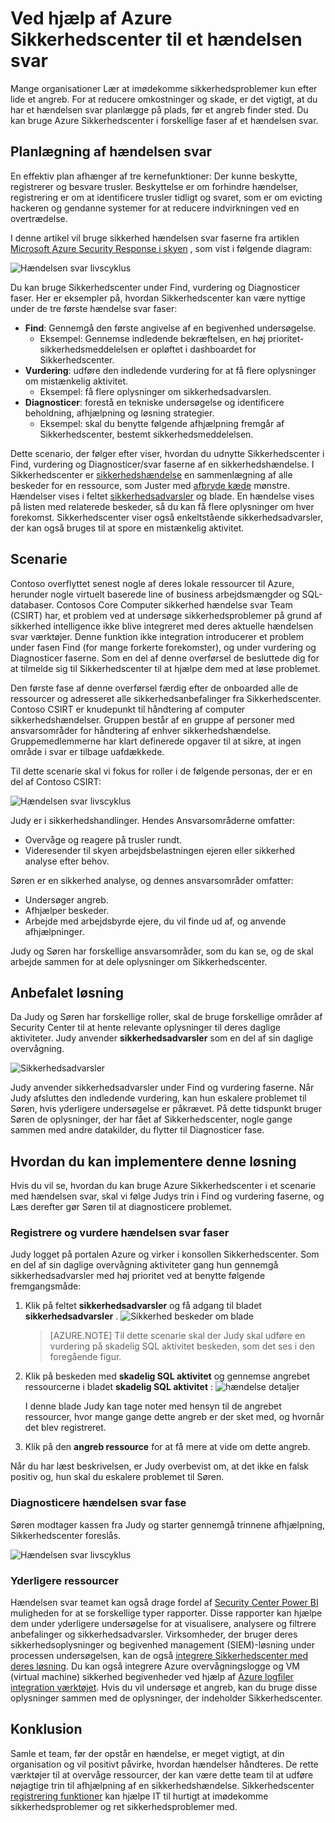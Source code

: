 <properties
   pageTitle="Ved hjælp af Azure Sikkerhedscenter til et hændelsen svar | Microsoft Azure"
   description="Dette dokument forklares det, hvordan du bruger Azure Sikkerhedscenter for en hændelsen svar scenarie."
   services="security-center"
   documentationCenter="na"
   authors="YuriDio"
   manager="swadhwa"
   editor=""/>

<tags
   ms.service="security-center"
   ms.topic="hero-article"
   ms.devlang="na"
   ms.tgt_pltfrm="na"
   ms.workload="na"
   ms.date="09/20/2016"
   ms.author="yurid"/>

# <a name="using-azure-security-center-for-an-incident-response"></a>Ved hjælp af Azure Sikkerhedscenter til et hændelsen svar
Mange organisationer Lær at imødekomme sikkerhedsproblemer kun efter lide et angreb. For at reducere omkostninger og skade, er det vigtigt, at du har et hændelsen svar planlægge på plads, før et angreb finder sted. Du kan bruge Azure Sikkerhedscenter i forskellige faser af et hændelsen svar.

## <a name="incident-response-planning"></a>Planlægning af hændelsen svar

En effektiv plan afhænger af tre kernefunktioner: Der kunne beskytte, registrerer og besvare trusler. Beskyttelse er om forhindre hændelser, registrering er om at identificere trusler tidligt og svaret, som er om evicting hackeren og gendanne systemer for at reducere indvirkningen ved en overtrædelse.

I denne artikel vil bruge sikkerhed hændelsen svar faserne fra artiklen [Microsoft Azure Security Response i skyen](https://gallery.technet.microsoft.com/Azure-Security-Response-in-dd18c678) , som vist i følgende diagram:

![Hændelsen svar livscyklus](./media/security-center-incident-response/security-center-incident-response-fig1.png)

Du kan bruge Sikkerhedscenter under Find, vurdering og Diagnosticer faser. Her er eksempler på, hvordan Sikkerhedscenter kan være nyttige under de tre første hændelse svar faser:

- **Find**: Gennemgå den første angivelse af en begivenhed undersøgelse.
    - Eksempel: Gennemse indledende bekræftelsen, en høj prioritet-sikkerhedsmeddelelsen er opløftet i dashboardet for Sikkerhedscenter.
- **Vurdering**: udføre den indledende vurdering for at få flere oplysninger om mistænkelig aktivitet.
    - Eksempel: få flere oplysninger om sikkerhedsadvarslen.
- **Diagnosticer**: forestå en tekniske undersøgelse og identificere beholdning, afhjælpning og løsning strategier.
    - Eksempel: skal du benytte følgende afhjælpning fremgår af Sikkerhedscenter, bestemt sikkerhedsmeddelelsen.

Dette scenario, der følger efter viser, hvordan du udnytte Sikkerhedscenter i Find, vurdering og Diagnosticer/svar faserne af en sikkerhedshændelse. I Sikkerhedscenter er [sikkerhedshændelse](security-center-incident.md) en sammenlægning af alle beskeder for en ressource, som Juster med [afbryde kæde](https://blogs.technet.microsoft.com/office365security/addressing-your-cxos-top-five-cloud-security-concerns/) mønstre. Hændelser vises i feltet [sikkerhedsadvarsler](security-center-managing-and-responding-alerts.md) og blade. En hændelse vises på listen med relaterede beskeder, så du kan få flere oplysninger om hver forekomst. Sikkerhedscenter viser også enkeltstående sikkerhedsadvarsler, der kan også bruges til at spore en mistænkelig aktivitet.

## <a name="scenario"></a>Scenarie

Contoso overflyttet senest nogle af deres lokale ressourcer til Azure, herunder nogle virtuelt baserede line of business arbejdsmængder og SQL-databaser. Contosos Core Computer sikkerhed hændelse svar Team (CSIRT) har, et problem ved at undersøge sikkerhedsproblemer på grund af sikkerhed intelligence ikke blive integreret med deres aktuelle hændelsen svar værktøjer. Denne funktion ikke integration introducerer et problem under fasen Find (for mange forkerte forekomster), og under vurdering og Diagnosticer faserne. Som en del af denne overførsel de besluttede dig for at tilmelde sig til Sikkerhedscenter til at hjælpe dem med at løse problemet.

Den første fase af denne overførsel færdig efter de onboarded alle de ressourcer og adresseret alle sikkerhedsanbefalinger fra Sikkerhedscenter. Contoso CSIRT er knudepunkt til håndtering af computer sikkerhedshændelser. Gruppen består af en gruppe af personer med ansvarsområder for håndtering af enhver sikkerhedshændelse. Gruppemedlemmerne har klart definerede opgaver til at sikre, at ingen område i svar er tilbage uafdækkede.

Til dette scenarie skal vi fokus for roller i de følgende personas, der er en del af Contoso CSIRT:

![Hændelsen svar livscyklus](./media/security-center-incident-response/security-center-incident-response-fig2.png)

Judy er i sikkerhedshandlinger. Hendes Ansvarsområderne omfatter:

- Overvåge og reagere på trusler rundt.
- Videresender til skyen arbejdsbelastningen ejeren eller sikkerhed analyse efter behov.

Søren er en sikkerhed analyse, og dennes ansvarsområder omfatter:

- Undersøger angreb.
- Afhjælper beskeder.
- Arbejde med arbejdsbyrde ejere, du vil finde ud af, og anvende afhjælpninger.

Judy og Søren har forskellige ansvarsområder, som du kan se, og de skal arbejde sammen for at dele oplysninger om Sikkerhedscenter.

## <a name="recommended-solution"></a>Anbefalet løsning

Da Judy og Søren har forskellige roller, skal de bruge forskellige områder af Security Center til at hente relevante oplysninger til deres daglige aktiviteter. Judy anvender **sikkerhedsadvarsler** som en del af sin daglige overvågning.

![Sikkerhedsadvarsler](./media/security-center-incident-response/security-center-incident-response-fig3.png)

Judy anvender sikkerhedsadvarsler under Find og vurdering faserne. Når Judy afsluttes den indledende vurdering, kan hun eskalere problemet til Søren, hvis yderligere undersøgelse er påkrævet. På dette tidspunkt bruger Søren de oplysninger, der har fået af Sikkerhedscenter, nogle gange sammen med andre datakilder, du flytter til Diagnosticer fase.


## <a name="how-to-implement-this-solution"></a>Hvordan du kan implementere denne løsning

Hvis du vil se, hvordan du kan bruge Azure Sikkerhedscenter i et scenarie med hændelsen svar, skal vi følge Judys trin i Find og vurdering faserne, og Læs derefter gør Søren til at diagnosticere problemet.

### <a name="detect-and-assess-incident-response-stages"></a>Registrere og vurdere hændelsen svar faser

Judy logget på portalen Azure og virker i konsollen Sikkerhedscenter. Som en del af sin daglige overvågning aktiviteter gang hun gennemgå sikkerhedsadvarsler med høj prioritet ved at benytte følgende fremgangsmåde:

1. Klik på feltet **sikkerhedsadvarsler** og få adgang til bladet **sikkerhedsadvarsler** .
    ![Sikkerhed beskeder om blade](./media/security-center-incident-response/security-center-incident-response-fig4.png)

    > [AZURE.NOTE] Til dette scenarie skal der Judy skal udføre en vurdering på skadelig SQL aktivitet beskeden, som det ses i den foregående figur.
2. Klik på beskeden med **skadelig SQL aktivitet** og gennemse angrebet ressourcerne i bladet **skadelig SQL aktivitet** :  ![hændelse detaljer](./media/security-center-incident-response/security-center-incident-response-fig5.png)

    I denne blade Judy kan tage noter med hensyn til de angrebet ressourcer, hvor mange gange dette angreb er der sket med, og hvornår det blev registreret.
3. Klik på den **angreb ressource** for at få mere at vide om dette angreb.

Når du har læst beskrivelsen, er Judy overbevist om, at det ikke en falsk positiv og, hun skal du eskalere problemet til Søren.

### <a name="diagnose-incident-response-stage"></a>Diagnosticere hændelsen svar fase

Søren modtager kassen fra Judy og starter gennemgå trinnene afhjælpning, Sikkerhedscenter foreslås.

![Hændelsen svar livscyklus](./media/security-center-incident-response/security-center-incident-response-fig6.png)

### <a name="additional-resources"></a>Yderligere ressourcer

Hændelsen svar teamet kan også drage fordel af [Security Center Power BI](security-center-powerbi.md) muligheden for at se forskellige typer rapporter. Disse rapporter kan hjælpe dem under yderligere undersøgelse for at visualisere, analysere og filtrere anbefalinger og sikkerhedsadvarsler. Virksomheder, der bruger deres sikkerhedsoplysninger og begivenhed management (SIEM)-løsning under processen undersøgelsen, kan de også [integrere Sikkerhedscenter med deres løsning](security-center-integrating-alerts-with-log-integration.md). Du kan også integrere Azure overvågningslogge og VM (virtual machine) sikkerhed begivenheder ved hjælp af [Azure logfiler integration værktøjet](https://blogs.msdn.microsoft.com/azuresecurity/2016/07/21/microsoft-azure-log-integration-preview/). Hvis du vil undersøge et angreb, kan du bruge disse oplysninger sammen med de oplysninger, der indeholder Sikkerhedscenter.


## <a name="conclusion"></a>Konklusion

Samle et team, før der opstår en hændelse, er meget vigtigt, at din organisation og vil positivt påvirke, hvordan hændelser håndteres. De rette værktøjer til at overvåge ressourcer, der kan være dette team til at udføre nøjagtige trin til afhjælpning af en sikkerhedshændelse. Sikkerhedscenter [registrering funktioner](security-center-detection-capabilities.md) kan hjælpe IT til hurtigt at imødekomme sikkerhedsproblemer og ret sikkerhedsproblemer med.
